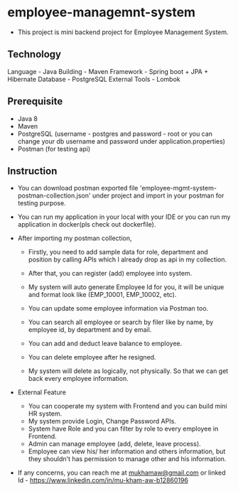 # employee-managemnt-system
* This project is mini backend project for Employee Management System.

## Technology
Language - Java
Building - Maven
Framework - Spring boot + JPA + Hibernate
Database - PostgreSQL
External Tools - Lombok

## Prerequisite
* Java 8
* Maven
* PostgreSQL  (username - postgres and password - root or you can change your db username and password under application.properties)
* Postman (for testing api)

## Instruction

* You can download postman exported file 'employee-mgmt-system-postman-collection.json' under project and import in your postman for testing purpose.

* You can run my application in your local with your IDE or you can run my application in docker(pls check out dockerfile).

* After importing my postman collection,

	* Firstly, you need to add sample data for role, department and position by calling APIs which I already drop as api in my collection.

	* After that, you can register (add) employee into system.
	* My system will auto generate Employee Id for you, it will be unique and format look like (EMP_10001, EMP_10002, etc).

	* You can update some employee information via Postman too.
	* You can search all employee or search by filer like by name, by employee id, by department and by email.

	* You can add and deduct leave balance to employee.

	* You can delete employee after he resigned.
	* My system will delete as logically, not physically. So that we can get back every employee information.

* External Feature
    * You can cooperate my system with Frontend and you can build mini HR system.
    * My system provide Login, Change Password APIs. 
    * System have Role and you can filter by role to every employee in Frontend.
    * Admin can manage employee (add, delete, leave process).
    * Employee can view his/ her information and others information, but they shouldn't has permission to manage other and his information. 
    

* If any concerns, you can reach me at mukhamaw@gmail.com or linked Id - https://www.linkedin.com/in/mu-kham-aw-b12860196